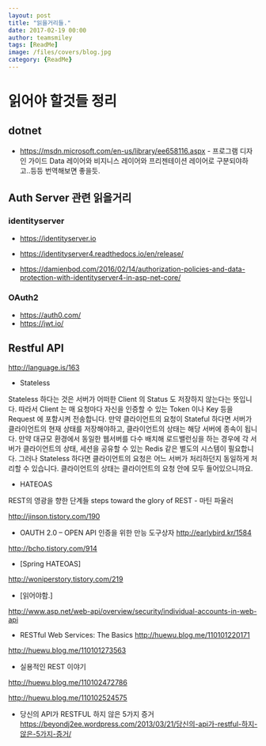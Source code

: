 ```yaml
--- 
layout: post 
title: "읽을거리들." 
date: 2017-02-19 00:00  
author: teamsmiley 
tags: [ReadMe]
image: /files/covers/blog.jpg
category: {ReadMe}
---
```


# 읽어야 할것들 정리 

## dotnet 

* <https://msdn.microsoft.com/en-us/library/ee658116.aspx> - 프로그램 디자인 가이드 Data 레이어와 비지니스 레이어와 프리젠테이션 레이어로 구분되야하고..등등 번역해보면 좋을듯.



## Auth Server 관련 읽을거리

### identityserver

* <https://identityserver.io>
* <https://identityserver4.readthedocs.io/en/release/>

* <https://damienbod.com/2016/02/14/authorization-policies-and-data-protection-with-identityserver4-in-asp-net-core/>


### OAuth2 

* <https://auth0.com/>
* <https://jwt.io/>


## Restful API 

<http://language.is/163> 

* Stateless

Stateless 하다는 것은 서버가 어떠한 Client 의 Status 도 저장하지 않는다는 뜻입니다. 따라서 Client 는 매 요청마다 자신을 인증할 수 있는 Token 이나 Key 등을 Request 에 포함시켜 전송합니다. 만약 클라이언트의 요청이 Stateful 하다면 서버가 클라이언트의 현재 상태를 저장해야하고, 클라이언트의 상태는 해당 서버에 종속이 됩니다. 만약 대규모 환경에서 동일한 웹서버를 다수 배치해 로드밸런싱을 하는 경우에 각 서버가 클라이언트의 상태, 세션을 공유할 수 있는 Redis 같은 별도의 시스템이 필요합니다. 그러나 Stateless 하다면 클라이언트의 요청은 어느 서버가 처리하던지 동일하게 처리할 수 있습니다. 클라이언트의 상태는 클라이언트의 요청 안에 모두 들어있으니까요.

* HATEOAS

REST의 영광을 향한 단계들 steps toward the glory of REST - 마틴 파울러

<http://jinson.tistory.com/190>


* OAUTH 2.0 – OPEN API 인증을 위한 만능 도구상자
<http://earlybird.kr/1584>

<http://bcho.tistory.com/914>

* [Spring HATEOAS]

<http://woniperstory.tistory.com/219>

* [읽어야함.]

<http://www.asp.net/web-api/overview/security/individual-accounts-in-web-api>

* RESTful Web Services: The Basics
<http://huewu.blog.me/110101220171>

<http://huewu.blog.me/110101273563>

* 실용적인 REST 이야기

<http://huewu.blog.me/110102472786>

<http://huewu.blog.me/110102524575>


* 당신의 API가 RESTFUL 하지 않은 5가지 증거
<https://beyondj2ee.wordpress.com/2013/03/21/당신의-api가-restful-하지-않은-5가지-증거/>





